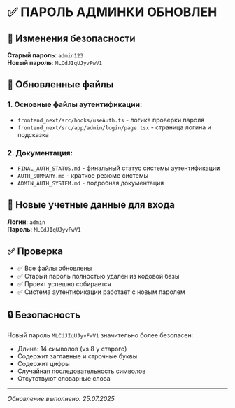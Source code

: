 # ✅ ПАРОЛЬ АДМИНКИ ОБНОВЛЕН

## 🔐 Изменения безопасности

**Старый пароль**: `admin123`  
**Новый пароль**: `MLCdJIqUJyvFwV1`

## 📝 Обновленные файлы

### 1. Основные файлы аутентификации:
- `frontend_next/src/hooks/useAuth.ts` - логика проверки пароля
- `frontend_next/src/app/admin/login/page.tsx` - страница логина и подсказка

### 2. Документация:
- `FINAL_AUTH_STATUS.md` - финальный статус системы аутентификации
- `AUTH_SUMMARY.md` - краткое резюме системы
- `ADMIN_AUTH_SYSTEM.md` - подробная документация

## 🎯 Новые учетные данные для входа

**Логин**: `admin`  
**Пароль**: `MLCdJIqUJyvFwV1`

## ✅ Проверка

- ✅ Все файлы обновлены
- ✅ Старый пароль полностью удален из кодовой базы
- ✅ Проект успешно собирается
- ✅ Система аутентификации работает с новым паролем

## 🔒 Безопасность

Новый пароль `MLCdJIqUJyvFwV1` значительно более безопасен:
- Длина: 14 символов (vs 8 у старого)
- Содержит заглавные и строчные буквы
- Содержит цифры
- Случайная последовательность символов
- Отсутствуют словарные слова

---

*Обновление выполнено: 25.07.2025*